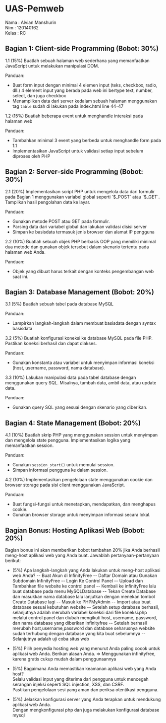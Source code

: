# UAS-Pemweb
Nama  : Alvian Manshurin<br>
Nim   : 120140162<br>
Kelas : RC

<h2>Bagian 1: Client-side Programming (Bobot: 30%)</h2>
1.1 (15%) Buatlah sebuah halaman web sederhana yang memanfaatkan JavaScript untuk melakukan manipulasi DOM.

Panduan:
- Buat form input dengan minimal 4 elemen input (teks, checkbox, radio, dll.) 4 element input yang berada pada web ini bertype text, number, select, dan juga checkbox
- Menampilkan data dari server kedalam sebuah halaman menggunakan tag `table` sudah di lakukan pada index.html line 44-47<br>

1.2 (15%) Buatlah beberapa event untuk menghandle interaksi pada halaman web

Panduan:
- Tambahkan minimal 3 event yang berbeda untuk menghandle form pada 1.1
- Implementasikan JavaScript untuk validasi setiap input sebelum diproses oleh PHP

<h2>Bagian 2: Server-side Programming (Bobot: 30%)</h2>
2.1 (20%) Implementasikan script PHP untuk mengelola data dari formulir pada Bagian 1 menggunakan variabel global seperti `$_POST` atau `$_GET`. Tampilkan hasil pengolahan data ke layar.

Panduan:
- Gunakan metode POST atau GET pada formulir.
- Parsing data dari variabel global dan lakukan validasi disisi server
- Simpan ke basisdata termasuk jenis browser dan alamat IP pengguna<br>

2.2 (10%) Buatlah sebuah objek PHP berbasis OOP yang memiliki minimal dua metode dan gunakan objek tersebut dalam skenario tertentu pada halaman web Anda.

Panduan:
- Objek yang dibuat harus terkait dengan konteks pengembangan web saat ini.

<h2>Bagian 3: Database Management (Bobot: 20%)</h2>
3.1 (5%) Buatlah sebuah tabel pada database MySQL

Panduan:
- Lampirkan langkah-langkah dalam membuat basisdata dengan syntax basisdata<br>

3.2 (5%) Buatlah konfigurasi koneksi ke database MySQL pada file PHP. Pastikan koneksi berhasil dan dapat diakses.

Panduan:
- Gunakan konstanta atau variabel untuk menyimpan informasi koneksi (host, username, password, nama database).<br>

3.3 (10%) Lakukan manipulasi data pada tabel database dengan menggunakan query SQL. Misalnya, tambah data, ambil data, atau update data.

Panduan:
- Gunakan query SQL yang sesuai dengan skenario yang diberikan.

<h2>Bagian 4: State Management (Bobot: 20%)</h2>
4.1 (10%) Buatlah skrip PHP yang menggunakan session untuk menyimpan dan mengelola state pengguna. Implementasikan logika yang memanfaatkan session.

Panduan:
- Gunakan `session_start()` untuk memulai session.
- Simpan informasi pengguna ke dalam session.<br>

4.2 (10%) Implementasikan pengelolaan state menggunakan cookie dan browser storage pada sisi client menggunakan JavaScript.

Panduan:
- Buat fungsi-fungsi untuk menetapkan, mendapatkan, dan menghapus cookie.
- Gunakan browser storage untuk menyimpan informasi secara lokal.

<h2>Bagian Bonus: Hosting Aplikasi Web (Bobot: 20%)</h2>
Bagian bonus ini akan memberikan bobot tambahan 20% jika Anda berhasil meng-host aplikasi web yang Anda buat. Jawablah pertanyaan-pertanyaan berikut:

- (5%) Apa langkah-langkah yang Anda lakukan untuk meng-host aplikasi web Anda?
-- Buat Akun di InfinityFree
--  Daftar Domain atau Gunakan Subdomain InfinityFree
--  Login Ke Control Panel
--  Upload dan Tambahkan file website ke control panel
--  Kembali ke infinityFree lalu buat database pada menu MySQLDatabase
--  Tekan Create Database dan masukkan nama database lalu lanjutkan dengan menekan tombol Create Database lagi
--  Masuk ke PHPMyAdmin
--  Import atau buat database sesuai kebutuhan website
--  Setelah setup database berhasil, selanjutnya adalah merubah variabel koneksi dari file koneksi.php melalui control panel dan diubah mengikuti host, username, password, dan nama database yang diberikan infinityfree
--  Setelah berhasil merubah host,username,password dan database seharusnya website sudah terhubung dengan database yang kita buat sebelumnya
--  Selanjutnya adalah uji coba situs web

- (5%) Pilih penyedia hosting web yang menurut Anda paling cocok untuk aplikasi web Anda. Berikan alasan Anda. => Menggunakan infinityfree, karena gratis cukup mudah dalam penggunaannya
- (5%) Bagaimana Anda memastikan keamanan aplikasi web yang Anda host?<br>
Selalu validasi input yang diterima dari pengguna untuk mencegah serangan injeksi seperti SQL injection, XSS, dan CSRF.<br>
Pastikan pengelolaan sesi yang aman dan periksa otentikasi pengguna.

- (5%) Jelaskan konfigurasi server yang Anda terapkan untuk mendukung aplikasi web Anda.<br>
Dengan mengkonfigurasi php dan juga melakukan konfigurasi database mysql
